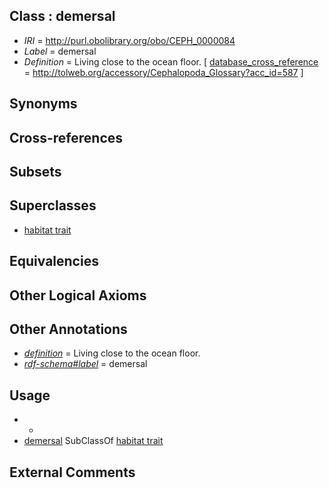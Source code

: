 
## Class : demersal

 * *IRI* = http://purl.obolibrary.org/obo/CEPH_0000084
 * *Label* = demersal
 * *Definition* = Living close to the ocean floor. [ [database_cross_reference](../../ef/oboInOwl#hasDbXref.md) = http://tolweb.org/accessory/Cephalopoda_Glossary?acc_id=587 ]

## Synonyms


## Cross-references


## Subsets


## Superclasses

 * [habitat trait](../../CEPH/60/CEPH_0001060.md)

## Equivalencies


## Other Logical Axioms


## Other Annotations

 * *[definition](../../IAO/15/IAO_0000115.md)* = Living close to the ocean floor.
 * *[rdf-schema#label](../../el/rdf-schema#label.md)* = demersal

## Usage

 * -
 * [demersal](../../CEPH/84/CEPH_0000084.md) SubClassOf [habitat trait](../../CEPH/60/CEPH_0001060.md)

## External Comments

